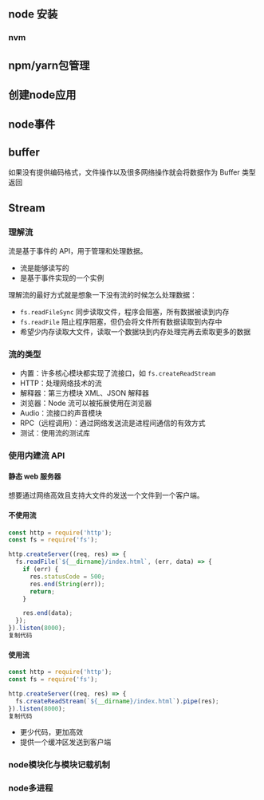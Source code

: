 ## node 安装

### nvm

## npm/yarn包管理

## 创建node应用

## node事件

## buffer

如果没有提供编码格式，文件操作以及很多网络操作就会将数据作为 Buffer 类型返回

## Stream

### 理解流

流是基于事件的 API，用于管理和处理数据。

- 流是能够读写的
- 是基于事件实现的一个实例

理解流的最好方式就是想象一下没有流的时候怎么处理数据：

- `fs.readFileSync` 同步读取文件，程序会阻塞，所有数据被读到内存
- `fs.readFile` 阻止程序阻塞，但仍会将文件所有数据读取到内存中
- 希望少内存读取大文件，读取一个数据块到内存处理完再去索取更多的数据

### 流的类型

- 内置：许多核心模块都实现了流接口，如 `fs.createReadStream`
- HTTP：处理网络技术的流
- 解释器：第三方模块 XML、JSON 解释器
- 浏览器：Node 流可以被拓展使用在浏览器
- Audio：流接口的声音模块
- RPC（远程调用）：通过网络发送流是进程间通信的有效方式
- 测试：使用流的测试库

### 使用内建流 API

#### 静态 web 服务器

想要通过网络高效且支持大文件的发送一个文件到一个客户端。

#### 不使用流

```javascript
const http = require('http');
const fs = require('fs');

http.createServer((req, res) => {
  fs.readFile(`${__dirname}/index.html`, (err, data) => {
    if (err) {
      res.statusCode = 500;
      res.end(String(err));
      return;
    }

    res.end(data);
  });
}).listen(8000);
复制代码
```

#### 使用流

```javascript
const http = require('http');
const fs = require('fs');

http.createServer((req, res) => {
  fs.createReadStream(`${__dirname}/index.html`).pipe(res);
}).listen(8000);
复制代码
```

- 更少代码，更加高效
- 提供一个缓冲区发送到客户端



### node模块化与模块记载机制

### node多进程

